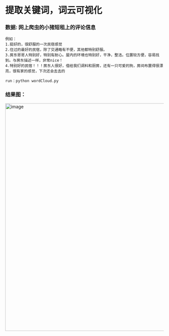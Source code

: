 # 提取关键词，词云可视化
### 数据: 网上爬虫的小猪短租上的评论信息
```
例如：
1.挺好的，很舒服的一次民宿感觉
2.住过的最好的民宿，除了交通略有不便，其他都特别舒服。
3.房东哥哥人特别好，特别有耐心。屋内的环境也特别好，干净，整洁。位置较方便，容易找到。与房东描述一样，非常nice！
4.特别好的民宿！！！房东人很好，借给我们调料和厨房，还有一只可爱的狗，房间布置得很漂亮，很有家的感觉，下次还会去去的
```

```run：python wordCloud.py```

### 结果图：
<img width="722" alt="image" src="https://user-images.githubusercontent.com/56249874/136093202-dc51a231-6b45-4b58-9417-e89d56e3dbbd.png">
